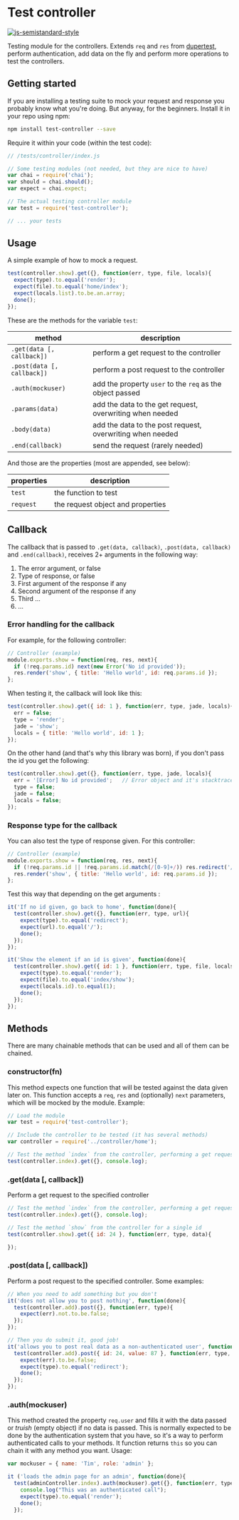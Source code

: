 # Test controller

[![js-semistandard-style](https://img.shields.io/badge/code%20style-semistandard-brightgreen.svg)](https://github.com/Flet/semistandard)

Testing module for the controllers. Extends `req` and `res` from [dupertest](https://github.com/TGOlson/dupertest/), perform authentication, add data on the fly and perform more operations to test the controllers.



## Getting started

If you are installing a testing suite to mock your request and response you probably know what you're doing. But anyway, for the beginners. Install it in your repo using npm:

```bash
npm install test-controller --save
```

Require it within your code (within the test code):

```js
// /tests/controller/index.js

// Some testing modules (not needed, but they are nice to have)
var chai = require('chai');
var should = chai.should();
var expect = chai.expect;

// The actual testing controller module
var test = require('test-controller');

// ... your tests
```



## Usage

A simple example of how to mock a request.

```js
test(controller.show).get({}, function(err, type, file, locals){
  expect(type).to.equal('render');
  expect(file).to.equal('home/index');
  expect(locals.list).to.be.an.array;
  done();
});
```

These are the methods for the variable `test`:

| method                     | description                                                     |
|----------------------------|-----------------------------------------------------------------|
| `.get(data [, callback])`  | perform a get request to the controller                         |
| `.post(data [, callback])` | perform a post request to the controller                        |
| `.auth(mockuser)`          | add the property `user` to the `req` as the object passed       |
| `.params(data)`            | add the data to the get request, overwriting when needed        |
| `.body(data)`              | add the data to the post request, overwriting when needed       |
| `.end(callback)`           | send the request (rarely needed)                                |

And those are the properties (most are appended, see below):

| properties        | description                                  |
|-------------------|----------------------------------------------|
| `test`            | the function to test                         |
| `request`         | the request object and properties            |



## Callback

The callback that is passed to `.get(data, callback)`, `.post(data, callback)` and `.end(callback)`, receives 2+ arguments in the following way:

1. The error argument, or false
2. Type of response, or false
3. First argument of the response if any
4. Second argument of the response if any
5. Third ...
6. ...



### Error handling for the callback

For example, for the following controller:

```js
// Controller (example)
module.exports.show = function(req, res, next){
  if (!req.params.id) next(new Error('No id provided'));
  res.render('show', { title: 'Hello world', id: req.params.id });
};
```

When testing it, the callback will look like this:

```js
test(controller.show).get({ id: 1 }, function(err, type, jade, locals){
  err = false;
  type = 'render';
  jade = 'show';
  locals = { title: 'Hello world', id: 1 };
});
```

On the other hand (and that's why this library was born), if you don't pass the id you get the following:

```js
test(controller.show).get({}, function(err, type, jade, locals){
  err = '[Error] No id provided';   // Error object and it's stacktrace
  type = false;
  jade = false;
  locals = false;
});
```



### Response type for the callback

You can also test the type of response given. For this controller:

```js
// Controller (example)
module.exports.show = function(req, res, next){
  if (!req.params.id || !req.params.id.match(/[0-9]+/)) res.redirect('/');
  res.render('show', { title: 'Hello world', id: req.params.id });
};
```


Test this way that depending on the get arguments :

```js
it('If no id given, go back to home', function(done){
  test(controller.show).get({}, function(err, type, url){
    expect(type).to.equal('redirect');
    expect(url).to.equal('/');
    done();
  });
});

it('Show the element if an id is given', function(done){
  test(controller.show).get({ id: 1 }, function(err, type, file, locals){
    expect(type).to.equal('render');
    expect(file).to.equal('index/show');
    expect(locals.id).to.equal(1);
    done();
  });
});
```



## Methods

There are many chainable methods that can be used and all of them can be chained.

### constructor(fn)

This method expects one function that will be tested against the data given later on. This function accepts a `req`, `res` and (optionally) `next` parameters, which will be mocked by the module. Example:

```js
// Load the module
var test = require('test-controller');

// Include the controller to be tested (it has several methods)
var controller = require('../controller/home');

// Test the method `index` from the controller, performing a get request to it
test(controller.index).get({}, console.log);
```



### .get(data [, callback])

Perform a get request to the specified controller

```js
// Test the method `index` from the controller, performing a get request to it
test(controller.index).get({}, console.log);

// Test the method `show` from the controller for a single id
test(controller.show).get({ id: 24 }, function(err, type, data){

});
```


### .post(data [, callback])

Perform a post request to the specified controller. Some examples:

```js
// When you need to add something but you don't
it('does not allow you to post nothing', function(done){
  test(controller.add).post({}, function(err, type){
    expect(err).not.to.be.false;
  });
});

// Then you do submit it, good job!
it('allows you to post real data as a non-authenticated user', function(done){
  test(controller.add).post({ id: 24, value: 87 }, function(err, type, data){
    expect(err).to.be.false;
    expect(type).to.equal('redirect');
    done();
  });
});
```



### .auth(mockuser)

This method created the property `req.user` and fills it with the data passed or *truish* (empty object) if no data is passed. This is normally expected to be done by the authentication system that you have, so it's a way to perform authenticated calls to your methods. It function returns `this` so you can chain it with any method you want. Usage:

```js
var mockuser = { name: 'Tim', role: 'admin' };

it ('loads the admin page for an admin', function(done){
  test(adminController.index).auth(mockuser).get({}, function(err, type){
    console.log("This was an authenticated call");
    expect(type).to.equal('render');
    done();
  });
```
